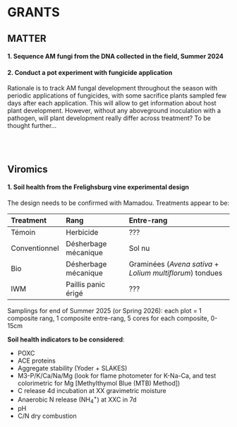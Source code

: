 # GRANTS

## MATTER

#### 1. Sequence AM fungi from the DNA collected in the field, Summer 2024

#### 2. Conduct a pot experiment with fungicide application
Rationale is to track AM fungal development throughout the season with periodic applications of fungicides, with some sacrifice plants sampled few days after each application. This will allow to get information about host plant development. However, without any aboveground inoculation with a pathogen, will plant development really differ across treatment? To be thought further...


<br><br>

## Viromics

#### 1. Soil health from the Frelighsburg vine experimental design

The design needs to be confirmed with Mamadou. Treatments appear to be:

|Treatment|Rang|Entre-rang|
|:---|:-----|:--------|
|Témoin|Herbicide|???|
|Conventionnel|Désherbage mécanique|Sol nu|
|Bio|Désherbage mécanique|Graminées (*Avena sativa* + *Lolium multiflorum*) tondues|
|IWM|Paillis panic érigé|???|

Samplings for end of Summer 2025 (or Spring 2026): each plot = 1 composite rang, 1 composite entre-rang, 5 cores for each composite, 0-15cm

**Soil health indicators to be considered**:
* POXC
* ACE proteins
* Aggregate stability (Yoder + SLAKES)
* M3-P/K/Ca/Na/Mg (look for flame photometer for K-Na-Ca, and test colorimetric for Mg [Methylthymol Blue (MTB) Method])
* C release 4d incubation at XX gravimetric moisture
* Anaerobic N release (NH<sub>4</sub><sup>+</sup>) at XXC in 7d
* pH
* C/N dry combustion 

